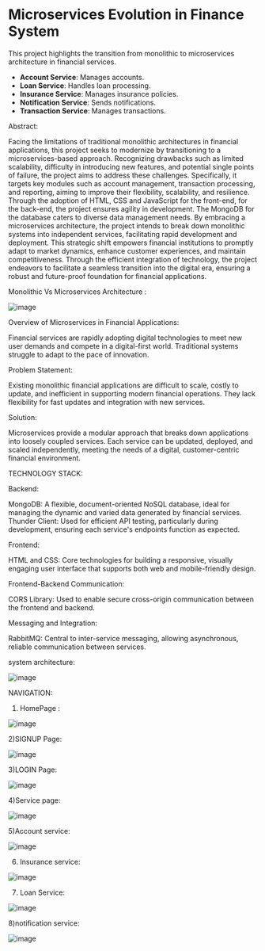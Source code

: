 # Microservices Evolution in Finance System
This project highlights the transition from monolithic to microservices architecture in financial services.
- **Account Service**: Manages accounts.
- **Loan Service**: Handles loan processing.
- **Insurance Service**: Manages insurance policies.
- **Notification Service**: Sends notifications.
- **Transaction Service**: Manages transactions.

Abstract:

Facing the limitations of traditional monolithic architectures in financial applications, this project seeks to modernize by transitioning to a microservices-based approach. Recognizing drawbacks such as limited scalability, difficulty in introducing new features, and potential single points of failure, the project aims to address these challenges. Specifically, it targets key modules such as account management, transaction processing, and reporting, aiming to improve their flexibility, scalability, and resilience. Through the adoption of HTML, CSS and JavaScript for the front-end, for the back-end, the project ensures agility in development. The MongoDB for the database caters to diverse data management needs. By embracing a microservices architecture, the project intends to break down monolithic systems into independent services, facilitating rapid development and deployment. This strategic shift empowers financial institutions to promptly adapt to market dynamics, enhance customer experiences, and maintain competitiveness. Through the efficient integration of technology, the project endeavors to facilitate a seamless transition into the digital era, ensuring a robust and future-proof foundation for financial applications.

Monolithic  Vs  Microservices Architecture :

![image](https://github.com/user-attachments/assets/5504e82c-55ac-4b6c-a42f-833512849436)


Overview of Microservices in Financial Applications: 

Financial services are rapidly adopting digital technologies to meet new user demands and compete in a digital-first world. Traditional systems struggle to adapt to the pace of innovation.

Problem Statement: 

Existing monolithic financial applications are difficult to scale, costly to update, and inefficient in supporting modern financial operations. They lack flexibility for fast updates and integration with new services.

Solution: 

Microservices provide a modular approach that breaks down applications into loosely coupled services. Each service can be updated, deployed, and scaled independently, meeting the needs of a digital, customer-centric financial environment.

TECHNOLOGY STACK:

Backend:

MongoDB: A flexible, document-oriented NoSQL database, ideal for managing the dynamic and varied data generated by financial services.
Thunder Client: Used for efficient API testing, particularly during development, ensuring each service's endpoints function as expected.

Frontend:

HTML and CSS: Core technologies for building a responsive, visually engaging user interface that supports both web and mobile-friendly design.

Frontend-Backend Communication:

CORS Library: Used to enable secure cross-origin communication between the frontend and backend.

Messaging and Integration:

RabbitMQ: Central to inter-service messaging, allowing asynchronous, reliable communication between services.



system architecture:

![image](https://github.com/user-attachments/assets/c4267307-14d3-4de6-b270-478b6e081189)





NAVIGATION:

1) HomePage :

![image](https://github.com/user-attachments/assets/0fa46fe5-f830-4145-9f2c-3b47f78e6606)

2)SIGNUP Page:

![image](https://github.com/user-attachments/assets/6cec8bdc-a199-47d5-acba-c7bffea9f2b2)

3)LOGIN Page:

![image](https://github.com/user-attachments/assets/5a828d14-e3af-4764-a233-3653b147e817)

4)Service page:

![image](https://github.com/user-attachments/assets/e039487e-b31e-4f80-a467-b19b155fcf03)

5)Account service:

![image](https://github.com/user-attachments/assets/8395a39f-4cce-4705-9913-c6639c832e3e)

6) Insurance service:

![image](https://github.com/user-attachments/assets/fe592931-7e3d-490d-9b57-7e01e2174c59)

7) Loan Service:

![image](https://github.com/user-attachments/assets/1668ed6f-e00b-4d3b-bf6f-423888ebf3d2)

8)notification service:

![image](https://github.com/user-attachments/assets/c391e920-bef6-42d4-82a8-7c54d03bf93d)






